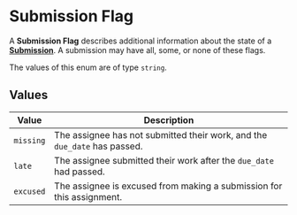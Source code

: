 # Submission Flag
A **Submission Flag** describes additional information about the state of a
**[Submission](../submission)**. A submission may have all, some, or none of these flags.

The values of this enum are of type `string`.

## Values
| Value     | Description                                                               |
|-----------|---------------------------------------------------------------------------|
| `missing` | The assignee has not submitted their work, and the `due_date` has passed. |
| `late`    | The assignee submitted their work after the `due_date` had passed.        |
| `excused` | The assignee is excused from making a submission for this assignment.     |
